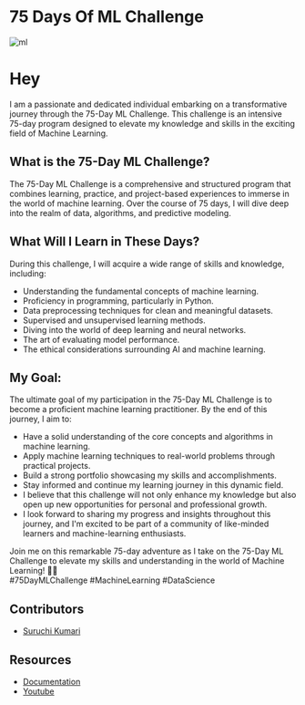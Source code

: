 # 75 Days Of ML Challenge
![ml](https://github.com/yadhuwanshirahulr/75-Days-of-ML-Challenge/assets/81252848/04e91b29-17b3-45cd-b8eb-d8f2d8d19979)

# Hey
I am a passionate and dedicated individual embarking on a transformative journey through the 75-Day ML Challenge. This challenge is an intensive 75-day program designed to elevate my knowledge and skills in the exciting field of Machine Learning.

## What is the 75-Day ML Challenge?
The 75-Day ML Challenge is a comprehensive and structured program that combines learning, practice, and project-based experiences to immerse  in the world of machine learning. Over the course of 75 days, I will dive deep into the realm of data, algorithms, and predictive modeling.

## What Will I Learn in These Days?
During this challenge, I will acquire a wide range of skills and knowledge, including: <br>

- Understanding the fundamental concepts of machine learning. <br>
- Proficiency in programming, particularly in Python.<br>
- Data preprocessing techniques for clean and meaningful datasets.<br>
- Supervised and unsupervised learning methods.<br>
- Diving into the world of deep learning and neural networks.<br>
- The art of evaluating model performance.<br>
- The ethical considerations surrounding AI and machine learning.<br>

## My Goal:
The ultimate goal of my participation in the 75-Day ML Challenge is to become a proficient machine learning practitioner. By the end of this journey, I aim to:<br>

- Have a solid understanding of the core concepts and algorithms in machine learning.<br>
- Apply machine learning techniques to real-world problems through practical projects.<br>
- Build a strong portfolio showcasing my skills and accomplishments.<br>
- Stay informed and continue my learning journey in this dynamic field. <br>
- I believe that this challenge will not only enhance my knowledge but also open up new opportunities for personal and professional growth.
- I look forward to sharing my progress and insights throughout this journey, and I'm excited to be part of a community of like-minded learners and machine-learning enthusiasts.<br>

Join me on this remarkable 75-day adventure as I take on the 75-Day ML Challenge to elevate my skills and understanding in the world of Machine Learning! 🚀🤖 <br>
#75DayMLChallenge #MachineLearning #DataScience

## Contributors


- [Suruchi Kumari](https://github.com/suruchi574)


## Resources

- [Documentation](https://www.javatpoint.com/machine-learning)
- [Youtube](https://www.youtube.com/playlist?list=PLeo1K3hjS3uvCeTYTeyfe0-rN5r8zn9rw)

